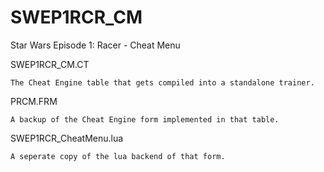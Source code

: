 # SWEP1RCR_CM
Star Wars Episode 1: Racer - Cheat Menu

  SWEP1RCR_CM.CT
  
    The Cheat Engine table that gets compiled into a standalone trainer.
    
  PRCM.FRM
  
    A backup of the Cheat Engine form implemented in that table.
    
  SWEP1RCR_CheatMenu.lua
  
    A seperate copy of the lua backend of that form.

